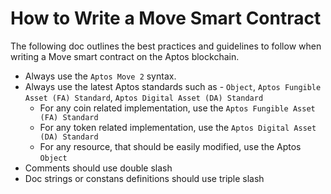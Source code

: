 # How to Write a Move Smart Contract

The following doc outlines the best practices and guidelines to follow when writing a Move smart contract on the Aptos blockchain.

- Always use the `Aptos Move 2` syntax.
- Always use the latest Aptos standards such as - `Object`, `Aptos Fungible Asset (FA) Standard`, `Aptos Digital Asset (DA) Standard`
  - For any coin related implementation, use the `Aptos Fungible Asset (FA) Standard`
  - For any token related implementation, use the `Aptos Digital Asset (DA) Standard`
  - For any resource, that should be easily modified, use the Aptos `Object`
- Comments should use double slash
- Doc strings or constans definitions should use triple slash
